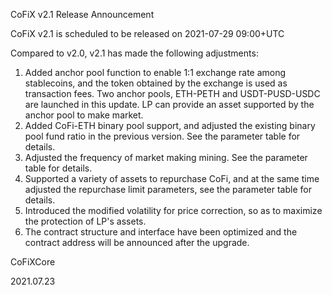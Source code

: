 CoFiX v2.1 Release Announcement

CoFiX v2.1 is scheduled to be released on 2021-07-29 09:00+UTC

Compared to v2.0, v2.1 has made the following adjustments:
1. Added anchor pool function to enable 1:1 exchange rate among stablecoins, and the token obtained by the exchange is used as transaction fees. Two anchor pools, ETH-PETH and USDT-PUSD-USDC are launched in this update. LP can provide an asset supported by the anchor pool to make market.
2. Added CoFi-ETH binary pool support, and adjusted the existing binary pool fund ratio in the previous version. See the parameter table for details.
3. Adjusted the frequency of market making mining. See the parameter table for details.
4. Supported a variety of assets to repurchase CoFi, and at the same time adjusted the repurchase limit parameters, see the parameter table for details.
5. Introduced the modified volatility for price correction, so as to maximize the protection of LP's assets.
6. The contract structure and interface have been optimized and the contract address will be announced after the upgrade.

CoFiXCore

2021.07.23